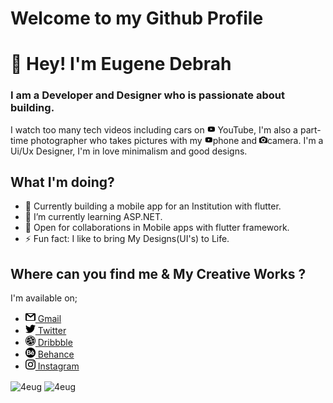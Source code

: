 # Welcome to my Github Profile

# 👋 Hey! I'm Eugene Debrah

### I am a Developer and Designer who is passionate about building.

I watch too many tech videos including cars on <img src="assets/youtube.png" width= "13"> YouTube, I'm also a part-time photographer who takes pictures with my <img src="assets/youtube.png" width= "13">phone and <img src="assets/camera.png" width= "13">camera. I'm a Ui/Ux Designer, I'm in love minimalism and good designs.

## What I'm doing?

- 🔭 Currently building a mobile app for an Institution with flutter.
- 🌱 I’m currently learning ASP.NET.
- 🤝 Open for collaborations in Mobile apps with flutter framework.
- ⚡ Fun fact: I like to bring My Designs(UI's) to Life.

## Where can you find me & My Creative Works ?

I'm available on;

- [<img src="assets/gmail.png" width= "16"> Gmail](mailto:debraheug@gmail.com)
- [<img src="assets/twitter.png" width= "16"> Twitter](https://twitter.com/4eug_)
- [<img src="assets/dribbble.png" width= "16"> Dribbble](https://dribbble.com/4eug)
- [<img src="assets/behance.png" width= "16"> Behance](https://www.behance.net/debraheug)
- [<img src="assets/instagram.png" width= "16"> Instagram](https://www.behance.net/debraheug)

<img align="center" src="https://github-readme-streak-stats.herokuapp.com/?user=4eug" alt="4eug" />

<img align="center" src ="https://github-readme-stats.vercel.app/api?username=4eug" alt="4eug" />

